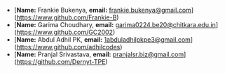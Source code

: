 - [**Name:** Frankie Bukenya, **email:** frankie.bukenya@gmail.com] (https://www.github.com/Frankie-B)
- [**Name:** Garima Choudhary, **email:** garima0224.be20@chitkara.edu.in] (https://www.github.com/GC2002)
- [**Name:** Abdul Adhil PK, **email:** 1abduladhilpkpe3@gmail.com] (https://www.github.com/adhilcodes)
- [**Name:** Pranjal Srivastava, **email:** pranjalsr.biz@gmail.com] (https://github.com/Dernyt-TPE)
